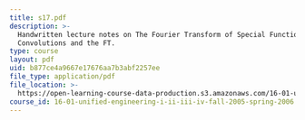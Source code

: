 ```yaml
---
title: s17.pdf
description: >-
  Handwritten lecture notes on The Fourier Transform of Special Functions,
  Convolutions and the FT.
type: course
layout: pdf
uid: b877ce4a9667e17676aa7b3abf2257ee
file_type: application/pdf
file_location: >-
  https://open-learning-course-data-production.s3.amazonaws.com/16-01-unified-engineering-i-ii-iii-iv-fall-2005-spring-2006/b877ce4a9667e17676aa7b3abf2257ee_s17.pdf
course_id: 16-01-unified-engineering-i-ii-iii-iv-fall-2005-spring-2006
---
```

